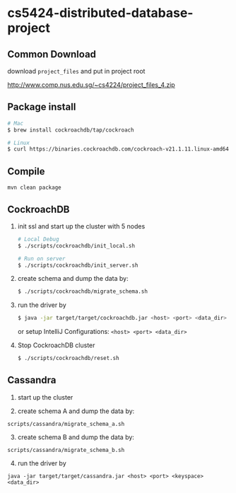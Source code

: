 # cs5424-distributed-database-project

## Common Download
download `project_files` and put in project root

http://www.comp.nus.edu.sg/~cs4224/project_files_4.zip 

## Package install 
```zsh
# Mac
$ brew install cockroachdb/tap/cockroach 

# Linux
$ curl https://binaries.cockroachdb.com/cockroach-v21.1.11.linux-amd64.tgz | tar -xz && sudo cp -i cockroach-v21.1.11.linux-amd64/cockroach /usr/local/bin/
```

## Compile
```
mvn clean package
```

## CockroachDB
1.  init ssl and start up the cluster with 5 nodes

    ```zsh
    # Local Debug
    $ ./scripts/cockroachdb/init_local.sh
    
    # Run on server
    $ ./scripts/cockroachdb/init_server.sh
    ```

2. create schema and dump the data by:
    ```zsh
    $ ./scripts/cockroachdb/migrate_schema.sh
    ```

3. run the driver by
    ```zsh
    $ java -jar target/target/cockroachdb.jar <host> <port> <data_dir>
    ```
    or setup IntelliJ Configurations: `<host> <port> <data_dir>`


4. Stop CockroachDB cluster 
    ```zsh
    $ ./scripts/cockroachdb/reset.sh
    ```


## Cassandra
1. start up the cluster

2. create schema A and dump the data by:
```
scripts/cassandra/migrate_schema_a.sh
```

3. create schema B and dump the data by:
```
scripts/cassandra/migrate_schema_b.sh
```

4. run the driver by
```
java -jar target/target/cassandra.jar <host> <port> <keyspace> <data_dir>
```
